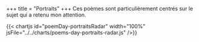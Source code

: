 +++
title = "Portraits"
+++
Ces poèmes sont particulièrement centrés sur le sujet qui a retenu mon attention.

{{< chartjs id="poemDay-portraitsRadar" width="100%" jsFile="../../charts/poems-day-portraits-radar.js" />}}
